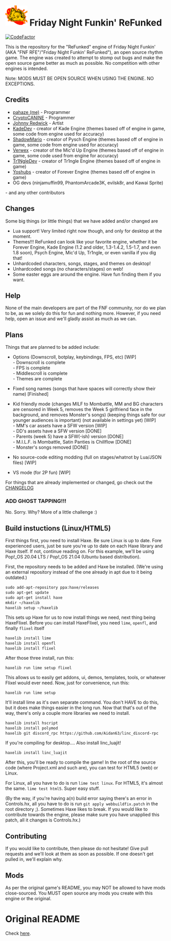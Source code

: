 # ![RFE logo](art/icon64.png) Friday Night Funkin' ReFunked

[![CodeFactor](https://www.codefactor.io/repository/github/pahaze/refunked/badge/master)](https://www.codefactor.io/repository/github/pahaze/refunked/overview/master) 

This is the repository for the "ReFunked" engine of Friday Night Funkin' (AKA "FNF RFE"/"Friday Night Funkin' ReFunked"), an open source rhythm game. The engine was created to attempt to stomp out bugs and make the open source game better as much as possible. No competition with other engines is intended.

Note: MODS MUST BE OPEN SOURCE WHEN USING THE ENGINE. NO EXCEPTIONS. 

## Credits

- [pahaze (me)](https://github.com/pahaze) - Programmer
- [CryptoCANINE](https://github.com/CryptoCANINE) - Programmer
- [Johnny Redwick](https://github.com/JohnnyRedwick) - Artist
- [KadeDev](https://github.com/KadeDev) - creator of Kade Engine (themes based off of engine in game, some code from engine used for accuracy)
- [ShadowMario](https://github.com/ShadowMario) - creator of Pysch Engine (themes based off of engine in game, some code from engine used for accuracy)
- [Verwex](https://github.com/Verwex) - creator of the Mic'd Up Engine (themes based off of engine in game, some code used from engine for accuracy)
- [Tr1NgleDev](https://github.com/Tr1NgleDev) - creator of Tr1ngle Engine (themes based off of engine in game)
- [Yoshubs](https://github.com/Yoshubs) - creator of Forever Engine (themes based off of engine in game)
- OG devs (ninjamuffin99, PhantomArcade3K, evilsk8r, and Kawai Sprite)

\- and any other contributors

## Changes

Some big things (or little things) that we have added and/or changed are

 - Lua support! Very limited right now though, and only for desktop at the moment.
 - Themes!!! ReFunked can look like your favorite engine, whether it be Forever Engine, Kade Engine (1.2 and older, 1.3-1.4.2, 1.5-1.7, and even 1.8 soon), Psych Engine, Mic'd Up, Tr1ngle, or even vanilla if you dig that! 
 - Unhardcoded characters, songs, stages, and themes on desktop!
 - Unhardcoded songs (no characters/stages) on web!
 - Some easter eggs are around the engine. Have fun finding them if you want.

## Help

None of the main developers are part of the FNF community, nor do we plan to be, as we solely do this for fun and nothing more. However, if you need help, open an issue and we'll gladly assist as much as we can.

## Plans

Things that are planned to be added include:

 * Options (Downscroll, botplay, keybindings, FPS, etc) [WIP]\
  \- Downscroll is complete\
  \- FPS is complete\
  \- Middlescroll is complete\
  \- Themes are complete

 * Fixed song names (songs that have spaces will correctly show their name) [Finished]
 
 * Kid friendly mode (changes MILF to Mombattle, MM and BG characters are censored in Week 5, removes the Week 5 girlfriend face in the background, and removes Monster's songs) (keeping things safe for our younger audiences is important) (not available in settings yet) [WIP]\
  \- MM's car assets have a SFW version [WIP]\
  \- DD's assets have a SFW version [DONE]\
  \- Parents (week 5) have a SFW(-ish) version [DONE]\
  \- M.I.L.F. is Mombattle, Satin Panties is Chillflow [DONE]\
  \- Monster's songs removed [DONE]
 
 * No source-code editing modding (full on stages/whatnot by Lua/JSON files) [WIP]
 
 * VS mode (for 2P fun) [WIP]

For things that are already implemented or changed, go check out the [CHANGELOG](https://github.com/pahaze/refunked/blob/master/CHANGELOG.md)

### ADD GHOST TAPPING!!!

No. Sorry. Why? More of a little challenge :)

## Build instuctions (Linux/HTML5)

First things first, you need to install Haxe. Be sure Linux is up to date. Fore experienced users, just be sure you're up to date on each Haxe library and Haxe itself. If not, continue reading on. For this example, we'll be using Pop!_OS 20.04 LTS / Pop!_OS 21.04 (Ubuntu based distribution). 

First, the repository needs to be added and Haxe be installed. (We're using an external repository instead of the one already in apt due to it being outdated.)

```
sudo add-apt-repository ppa:haxe/releases
sudo apt-get update
sudo apt-get install haxe
mkdir ~/haxelib
haxelib setup ~/haxelib
```

This sets up Haxe for us to now install things we need, next thing being HaxeFlixel. Before you can install HaxeFlixel, you need `lime`, `openfl`, and finally `flixel` itself

```
haxelib install lime
haxelib install openfl
haxelib install flixel
```

After those three install, run this:

```
haxelib run lime setup flixel
```

This allows us to easily get addons, ui, demos, templates, tools, or whatever Flixel would ever need. Now, just for convenience, run this:

```
haxelib run lime setup
```

It'll install lime as it's own separate command. You don't HAVE to do this, but it does make things easier in the long run. Now that that's out of the way, there's only a couple more libraries we need to install.

```
haxelib install hscript
haxelib install polymod
haxelib git discord_rpc https://github.com/Aidan63/linc_discord-rpc
```

If you're compiling for desktop.... Also install linc_luajit!

```
haxelib install linc_luajit
```

After this, you'll be ready to compile the game! In the root of the source code (where Project.xml and such are), you can test for HTML5 (web) or Linux.

For Linux, all you have to do is run `lime test linux`. For HTML5, it's almost the same. `lime test html5`. Super easy stuff.

(By the way, if you're having a(n) build error saying there's an error in Controls.hx, all you have to do is run `git apply webbuildfix.patch` in the root directory ;). Sometimes Haxe likes to break. If you would like to contribute towards the engine, please make sure you have unapplied this patch, all it changes is Controls.hx.)

## Contributing

If you would like to contribute, then please do not hesitate! Give pull requests and we'll look at them as soon as possible. If one doesn't get pulled in, we'll explain why.

## Mods

As per the original game's README, you may NOT be allowed to have mods close-sourced. You MUST open source any mods you create with this engine or the original.

# Original README

Check [here](OGREADME.md). 